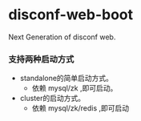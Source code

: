 # disconf-web-boot

Next Generation of disconf web. 

### 支持两种启动方式

- standalone的简单启动方式。
    - 依赖 mysql/zk ,即可启动。
- cluster的启动方式。
    - 依赖 mysql/zk/redis ,即可启动

